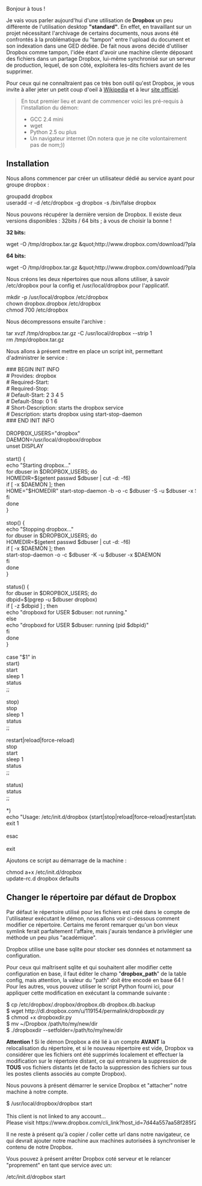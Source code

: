 
Bonjour à tous !

Je vais vous parler aujourd'hui d'une utilisation de **Dropbox** un peu différente de l'utilisation desktop **"standard"**. En effet, en travaillant sur un projet nécessitant l'archivage de certains documents, nous avons été confrontés à la problématique du "tampon" entre l'upload du document et son indexation dans une GED dédiée. De fait nous avons décidé d'utiliser Dropbox comme tampon, l'idée étant d'avoir une machine cliente déposant des fichiers dans un partage Dropbox, lui-même synchronisé sur un serveur de production, lequel, de son côté, exploitera les-dits fichiers avant de les supprimer.

Pour ceux qui ne connaîtraient pas ce très bon outil qu'est Dropbox, je vous invite à aller jeter un petit coup d'oeil à <a href="http://fr.wikipedia.org/wiki/Dropbox" target="_blank">Wikipedia</a> et à leur <a href="http://www.dropbox.com" target="_blank">site officiel</a>.

> <div class="aparte">
>   En tout premier lieu et avant de commencer voici les pré-requis à l'installation du démon:</p> <ul>
>     <li>
>       GCC 2.4 mini
>     </li>
>     <li>
>       wget
>     </li>
>     <li>
>       Python 2.5 ou plus
>     </li>
>     <li>
>       Un navigateur internet (On notera que je ne cite volontairement pas de nom;))
>     </li>
>   </ul>
> </div>

## Installation

Nous allons commencer par créer un utilisateur dédié au service ayant pour groupe dropbox :

<div class="codecolorer-container bash vibrant" style="overflow:auto;white-space:nowrap;width:100%;">
  <div class="bash codecolorer">
    groupadd dropbox<br /> useradd <span class="re5">-r</span> <span class="re5">-d</span> <span class="sy0">/</span>etc<span class="sy0">/</span>dropbox <span class="re5">-g</span> dropbox <span class="re5">-s</span> <span class="sy0">/</span>bin<span class="sy0">/</span><span class="kw2">false</span> dropbox
  </div>
</div>

Nous pouvons récupérer la dernière version de Dropbox.
Il existe deux versions disponibles : 32bits / 64 bits ; à vous de choisir la bonne !

**32 bits:**

<div class="codecolorer-container bash vibrant" style="overflow:auto;white-space:nowrap;width:100%;">
  <div class="bash codecolorer">
    <span class="kw2">wget</span> <span class="re5">-O</span> <span class="sy0">/</span>tmp<span class="sy0">/</span>dropbox.tar.gz <span class="sy0">&</span>quot;http:<span class="sy0">//</span>www.dropbox.com<span class="sy0">/</span>download<span class="sy0">/</span>?<span class="re2">plat</span>=lnx.x86<span class="sy0">&</span>quot;
  </div>
</div>

**64 bits:**

<div class="codecolorer-container bash vibrant" style="overflow:auto;white-space:nowrap;width:100%;">
  <div class="bash codecolorer">
    <span class="kw2">wget</span> <span class="re5">-O</span> <span class="sy0">/</span>tmp<span class="sy0">/</span>dropbox.tar.gz <span class="sy0">&</span>quot;http:<span class="sy0">//</span>www.dropbox.com<span class="sy0">/</span>download<span class="sy0">/</span>?<span class="re2">plat</span>=lnx.x86_64<span class="sy0">&</span>quot;
  </div>
</div>

Nous créons les deux répertoires que nous allons utiliser, à savoir /etc/dropbox pour la config et /usr/local/dropbox pour l'applicatif.

<div class="codecolorer-container bash vibrant" style="overflow:auto;white-space:nowrap;width:100%;">
  <div class="bash codecolorer">
    <span class="kw2">mkdir</span> <span class="re5">-p</span> <span class="sy0">/</span>usr<span class="sy0">/</span>local<span class="sy0">/</span>dropbox <span class="sy0">/</span>etc<span class="sy0">/</span>dropbox<br /> <span class="kw2">chown</span> dropbox.dropbox <span class="sy0">/</span>etc<span class="sy0">/</span>dropbox<br /> <span class="kw2">chmod</span> <span class="nu0">700</span> <span class="sy0">/</span>etc<span class="sy0">/</span>dropbox
  </div>
</div>

Nous décompressons ensuite l'archive :

<div class="codecolorer-container bash vibrant" style="overflow:auto;white-space:nowrap;width:100%;">
  <div class="bash codecolorer">
    <span class="kw2">tar</span> xvzf <span class="sy0">/</span>tmp<span class="sy0">/</span>dropbox.tar.gz <span class="re5">-C</span> <span class="sy0">/</span>usr<span class="sy0">/</span>local<span class="sy0">/</span>dropbox <span class="re5">--strip</span> <span class="nu0">1</span><br /> <span class="kw2">rm</span> <span class="sy0">/</span>tmp<span class="sy0">/</span>dropbox.tar.gz
  </div>
</div>

Nous allons à présent mettre en place un script init, permettant d'administrer le service :

<div class="codecolorer-container bash vibrant" style="overflow:auto;white-space:nowrap;width:100%;">
  <div class="bash codecolorer">
    <span class="co0">### BEGIN INIT INFO</span><br /> <span class="co0"># Provides:          dropbox</span><br /> <span class="co0"># Required-Start:</span><br /> <span class="co0"># Required-Stop:</span><br /> <span class="co0"># Default-Start:     2 3 4 5</span><br /> <span class="co0"># Default-Stop:      0 1 6</span><br /> <span class="co0"># Short-Description: starts the dropbox service</span><br /> <span class="co0"># Description:       starts dropbox using start-stop-daemon</span><br /> <span class="co0">### END INIT INFO</span><br /> <br /> <span class="re2">DROPBOX_USERS</span>=<span class="st0">"dropbox"</span><br /> <span class="re2">DAEMON</span>=<span class="sy0">/</span>usr<span class="sy0">/</span>local<span class="sy0">/</span>dropbox<span class="sy0">/</span>dropbox<br /> <span class="kw3">unset</span> DISPLAY<br /> <br /> start<span class="br0">&#40;</span><span class="br0">&#41;</span> <span class="br0">&#123;</span><br />     <span class="kw3">echo</span> <span class="st0">"Starting dropbox..."</span><br />     <span class="kw1">for</span> dbuser <span class="kw1">in</span> <span class="re1">$DROPBOX_USERS</span>; <span class="kw1">do</span><br />         <span class="re2">HOMEDIR</span>=$<span class="br0">&#40;</span><span class="kw2">getent</span> <span class="kw2">passwd</span> <span class="re1">$dbuser</span> <span class="sy0">|</span> <span class="kw2">cut</span> -d: -f6<span class="br0">&#41;</span><br />         <span class="kw1">if</span> <span class="br0">&#91;</span> <span class="re5">-x</span> <span class="re1">$DAEMON</span> <span class="br0">&#93;</span>; <span class="kw1">then</span><br />             <span class="re2">HOME</span>=<span class="st0">"<span class="es2">$HOMEDIR</span>"</span> start-stop-daemon <span class="re5">-b</span> <span class="re5">-o</span> <span class="re5">-c</span> <span class="re1">$dbuser</span> <span class="re5">-S</span> <span class="re5">-u</span> <span class="re1">$dbuser</span> <span class="re5">-x</span> <span class="re1">$DAEMON</span><br />         <span class="kw1">fi</span><br />     <span class="kw1">done</span><br /> <span class="br0">&#125;</span><br /> <br /> stop<span class="br0">&#40;</span><span class="br0">&#41;</span> <span class="br0">&#123;</span><br />     <span class="kw3">echo</span> <span class="st0">"Stopping dropbox..."</span><br />     <span class="kw1">for</span> dbuser <span class="kw1">in</span> <span class="re1">$DROPBOX_USERS</span>; <span class="kw1">do</span><br />         <span class="re2">HOMEDIR</span>=$<span class="br0">&#40;</span><span class="kw2">getent</span> <span class="kw2">passwd</span> <span class="re1">$dbuser</span> <span class="sy0">|</span> <span class="kw2">cut</span> -d: -f6<span class="br0">&#41;</span><br />         <span class="kw1">if</span> <span class="br0">&#91;</span> <span class="re5">-x</span> <span class="re1">$DAEMON</span> <span class="br0">&#93;</span>; <span class="kw1">then</span><br />             start-stop-daemon <span class="re5">-o</span> <span class="re5">-c</span> <span class="re1">$dbuser</span> <span class="re5">-K</span> <span class="re5">-u</span> <span class="re1">$dbuser</span> <span class="re5">-x</span> <span class="re1">$DAEMON</span><br />         <span class="kw1">fi</span><br />     <span class="kw1">done</span><br /> <span class="br0">&#125;</span><br /> <br /> status<span class="br0">&#40;</span><span class="br0">&#41;</span> <span class="br0">&#123;</span><br />     <span class="kw1">for</span> dbuser <span class="kw1">in</span> <span class="re1">$DROPBOX_USERS</span>; <span class="kw1">do</span><br />         <span class="re2">dbpid</span>=$<span class="br0">&#40;</span>pgrep <span class="re5">-u</span> <span class="re1">$dbuser</span> dropbox<span class="br0">&#41;</span><br />         <span class="kw1">if</span> <span class="br0">&#91;</span> <span class="re5">-z</span> <span class="re1">$dbpid</span> <span class="br0">&#93;</span> ; <span class="kw1">then</span><br />             <span class="kw3">echo</span> <span class="st0">"dropboxd for USER <span class="es2">$dbuser</span>: not running."</span><br />         <span class="kw1">else</span><br />             <span class="kw3">echo</span> <span class="st0">"dropboxd for USER <span class="es2">$dbuser</span>: running (pid <span class="es2">$dbpid</span>)"</span><br />         <span class="kw1">fi</span><br />     <span class="kw1">done</span><br /> <span class="br0">&#125;</span><br /> <br /> <span class="kw1">case</span> <span class="st0">"$1"</span> <span class="kw1">in</span><br />   start<span class="br0">&#41;</span><br />     start<br />     <span class="kw2">sleep</span> <span class="nu0">1</span><br />     status<br />     <span class="sy0">;;</span><br /> <br />   stop<span class="br0">&#41;</span><br />     stop<br />     <span class="kw2">sleep</span> <span class="nu0">1</span><br />     status<br />     <span class="sy0">;;</span><br /> <br />   restart<span class="sy0">|</span>reload<span class="sy0">|</span>force-reload<span class="br0">&#41;</span><br />     stop<br />     start<br />     <span class="kw2">sleep</span> <span class="nu0">1</span><br />     status<br />     <span class="sy0">;;</span><br /> <br />   status<span class="br0">&#41;</span><br />     status<br />     <span class="sy0">;;</span><br /> <br />   <span class="sy0">*</span><span class="br0">&#41;</span><br />     <span class="kw3">echo</span> <span class="st0">"Usage: /etc/init.d/dropbox {start|stop|reload|force-reload|restart|status}"</span><br />     <span class="kw3">exit</span> <span class="nu0">1</span><br /> <br /> <span class="kw1">esac</span><br /> <br /> <span class="kw3">exit</span> <span class="nu0"></span>
  </div>
</div>

Ajoutons ce script au démarrage de la machine :

<div class="codecolorer-container bash vibrant" style="overflow:auto;white-space:nowrap;width:100%;">
  <div class="bash codecolorer">
    <span class="kw2">chmod</span> a+x <span class="sy0">/</span>etc<span class="sy0">/</span>init.d<span class="sy0">/</span>dropbox<br /> update-rc.d dropbox defaults
  </div>
</div>

## Changer le répertoire par défaut de Dropbox

Par défaut le répertoire utilisé pour les fichiers est créé dans le compte de l'utilisateur exécutant le démon, nous allons voir ci-dessous comment modifier ce répertoire. Certains me feront remarquer qu'un bon vieux symlink ferait parfaitement l'affaire, mais j'aurais tendance à privilégier une méthode un peu plus "académique".

Dropbox utilise une base sqlite pour stocker ses données et notamment sa configuration.

Pour ceux qui maîtrisent sqlite et qui souhaitent aller modifier cette configuration en base, il faut éditer le champ "**dropbox_path**" de la table config, mais attention, la valeur du "path" doit être encodé en base 64 ! Pour les autres, vous pouvez utiliser le script Python fourni ici, pour appliquer cette modification en exécutant la commande suivante :

<div class="codecolorer-container bash vibrant" style="overflow:auto;white-space:nowrap;width:100%;">
  <div class="bash codecolorer">
    $ <span class="kw2">cp</span> <span class="sy0">/</span>etc<span class="sy0">/</span>dropbox<span class="sy0">/</span>.dropbox<span class="sy0">/</span>dropbox.db dropbox.db.backup<br /> $ <span class="kw2">wget</span> http:<span class="sy0">//</span>dl.dropbox.com<span class="sy0">/</span>u<span class="sy0">/</span><span class="nu0">119154</span><span class="sy0">/</span>permalink<span class="sy0">/</span>dropboxdir.py<br /> $ <span class="kw2">chmod</span> +x dropboxdir.py<br /> $ <span class="kw2">mv</span> ~<span class="sy0">/</span>Dropbox <span class="sy0">/</span>path<span class="sy0">/</span>to<span class="sy0">/</span>my<span class="sy0">/</span>new<span class="sy0">/</span><span class="kw2">dir</span><br /> $ .<span class="sy0">/</span>dropboxdir <span class="re5">--setfolder</span>=<span class="sy0">/</span>path<span class="sy0">/</span>to<span class="sy0">/</span>my<span class="sy0">/</span>new<span class="sy0">/</span><span class="kw2">dir</span>
  </div>
</div>

**Attention !** Si le démon Dropbox a été lié à un compte **AVANT** la relocalisation du répertoire, et si le nouveau répertoire est vide, Dropbox va considérer que les fichiers ont été supprimés localement et effectuer la modification sur le répertoire distant, ce qui entrainera la suppression de **TOUS** vos fichiers distants (et de facto la suppression des fichiers sur tous les postes clients associés au compte Dropbox).

Nous pouvons à présent démarrer le service Dropbox et "attacher" notre machine à notre compte.

<div class="codecolorer-container bash vibrant" style="overflow:auto;white-space:nowrap;width:100%;">
  <div class="bash codecolorer">
    $ <span class="sy0">/</span>usr<span class="sy0">/</span>local<span class="sy0">/</span>dropbox<span class="sy0">/</span>dropbox start<br /> <br /> This client is not linked to any account...<br /> Please visit https:<span class="sy0">//</span>www.dropbox.com<span class="sy0">/</span>cli_link?<span class="re2">host_id</span>=7d44a557aa58f285f2da0x67334d02c1 to <span class="kw2">link</span> this machine.
  </div>
</div>

Il ne reste à présent qu'à copier / coller cette url dans notre navigateur, ce qui devrait ajouter notre machine aux machines autorisées à synchroniser le contenu de notre Dropbox.

Vous pouvez à présent arrêter Dropbox coté serveur et le relancer "proprement" en tant que service avec un:

<div class="codecolorer-container bash vibrant" style="overflow:auto;white-space:nowrap;width:100%;">
  <div class="bash codecolorer">
    <span class="sy0">/</span>etc<span class="sy0">/</span>init.d<span class="sy0">/</span>dropbox start
  </div>
</div>